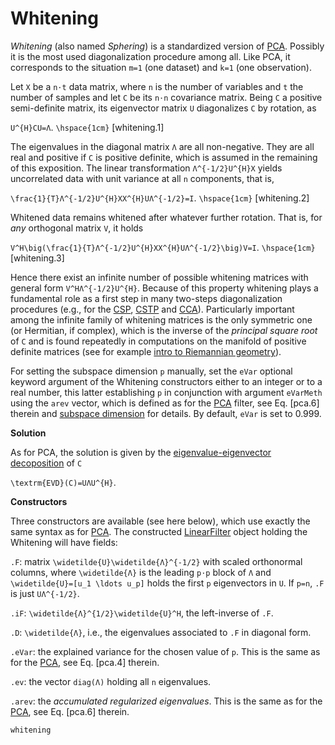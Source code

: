 # Whitening

*Whitening* (also named *Sphering*) is a standardized version of [PCA](@ref). Possibly it is the most used diagonalization procedure among all. Like PCA, it corresponds to the situation ``m=1`` (one dataset) and ``k=1`` (one observation).

Let ``X`` be a ``n⋅t`` data matrix, where ``n`` is the number of
variables and ``t`` the number of samples and let ``C`` be its ``n⋅n``
covariance matrix. Being ``C`` a positive semi-definite matrix,
its eigenvector matrix ``U`` diagonalizes ``C`` by rotation, as

``U^{H}CU=Λ``. ``\hspace{1cm}`` [whitening.1]

The eigenvalues in the diagonal matrix ``Λ`` are all non-negative.
They are all real and positive if ``C`` is positive definite,
which is assumed in the remaining of this exposition.
The linear transformation ``Λ^{-1/2}U^{H}X`` yields uncorrelated data with
unit variance at all ``n`` components, that is,

``\frac{1}{T}Λ^{-1/2}U^{H}XX^{H}UΛ^{-1/2}=I``. ``\hspace{1cm}`` [whitening.2]

Whitened data remains whitened after whatever further rotation. That is, for
*any* orthogonal matrix ``V``, it holds

``V^H\big(\frac{1}{T}Λ^{-1/2}U^{H}XX^{H}UΛ^{-1/2}\big)V=I``. ``\hspace{1cm}`` [whitening.3]

Hence there exist an infinite number of possible whitening matrices with
general form ``V^HΛ^{-1/2}U^{H}``. Because of this property whitening
plays a fundamental role as a first step in many two-steps diagonalization procedures (e.g., for the [CSP](@ref), [CSTP](@ref) and [CCA](@ref)).
Particularly important among the infinite family of whitening matrices
is the only symmetric one (or Hermitian, if complex),
which is the inverse of the *principal square root* of ``C`` and is found repeatedly in computations on the manifold of positive definite matrices (see
for example
[intro to Riemannian geometry](https://marco-congedo.github.io/PosDefManifold.jl/dev/introToRiemannianGeometry/)).

For setting the subspace dimension ``p`` manually, set the `eVar`
optional keyword argument of the Whitening constructors
either to an integer or to a real number, this latter establishing ``p``
in conjunction with argument `eVarMeth` using the `arev` vector,
which is defined as for the [PCA](@ref) filter, see Eq. [pca.6] therein
and [subspace dimension](@ref) for details.
By default, `eVar` is set to 0.999.

**Solution**

As for PCA, the solution is given by the
[eigenvalue-eigenvector decoposition](https://en.wikipedia.org/wiki/Eigendecomposition_of_a_matrix)
of ``C``

``\textrm{EVD}(C)=UΛU^{H}``.

**Constructors**

Three constructors are available (see here below), which use exactly
the same syntax as for [PCA](@ref). The constructed
[LinearFilter](@ref) object holding the Whitening will have fields:

`.F`: matrix ``\widetilde{U}\widetilde{Λ}^{-1/2}`` with scaled
orthonormal columns, where ``\widetilde{Λ}`` is
the leading ``p⋅p`` block of ``Λ`` and  ``\widetilde{U}=[u_1 \ldots u_p]`` holds the first ``p`` eigenvectors in ``U``.
If ``p=n``, `.F` is just ``UΛ^{-1/2}``.

`.iF`: ``\widetilde{Λ}^{1/2}\widetilde{U}^H``, the left-inverse of `.F`.

`.D`: ``\widetilde{Λ}``, i.e., the eigenvalues associated to
`.F` in diagonal form.

`.eVar`: the explained variance for the chosen value of ``p``.
This is the same as for the [PCA](@ref), see Eq. [pca.4] therein.

`.ev`: the vector `diag(Λ)` holding all ``n`` eigenvalues.

`.arev`: the *accumulated regularized eigenvalues*.
This is the same as for the [PCA](@ref), see Eq. [pca.6] therein.


```@docs
whitening
```
